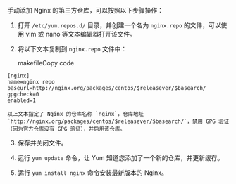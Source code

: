 
手动添加 Nginx 的第三方仓库，可以按照以下步骤操作：

1.  打开 `/etc/yum.repos.d/` 目录，并创建一个名为 `nginx.repo` 的文件，可以使用 vim 或 nano 等文本编辑器打开该文件。
    
2.  将以下文本复制到 `nginx.repo` 文件中：
    
    makefileCopy code
```
[nginx] 
name=nginx repo baseurl=http://nginx.org/packages/centos/$releasever/$basearch/ gpgcheck=0 
enabled=1
```
    
    以上文本指定了 Nginx 的仓库名称 `nginx`，仓库地址 `http://nginx.org/packages/centos/$releasever/$basearch/`，禁用 GPG 验证（因为官方仓库没有 GPG 验证），并启用该仓库。
    
3.  保存并关闭文件。
    
4.  运行 `yum update` 命令，让 Yum 知道您添加了一个新的仓库，并更新缓存。
    
5.  运行 `yum install nginx` 命令安装最新版本的 Nginx。